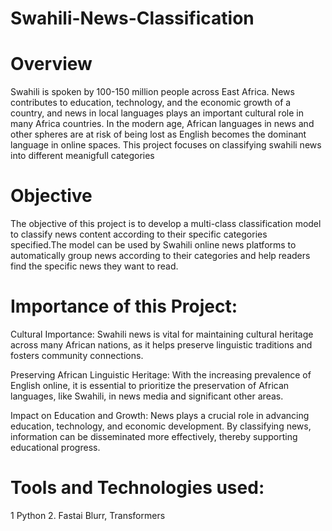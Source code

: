 # Swahili-News-Classification  

# Overview

Swahili is spoken by 100-150 million people across East Africa. News contributes to education, technology, and the economic growth of a country, and news in local languages plays an important cultural role in many Africa countries. In the modern age, African languages in news and other spheres are at risk of being lost as English becomes the dominant language in online spaces. This project focuses on classifying swahili news into different meanigfull categories

# Objective

The objective of this project is to develop a multi-class classification model to classify news content according to their specific categories specified.The model can be used by Swahili online news platforms to automatically group news according to their categories and help readers find the specific news they want to read.

# Importance of this Project:

Cultural Importance: Swahili news is vital for maintaining cultural heritage across many African nations, as it helps preserve linguistic traditions and fosters community connections.

Preserving African Linguistic Heritage: With the increasing prevalence of English online, it is essential to prioritize the preservation of African languages, like Swahili, in news media and significant other areas.

Impact on Education and Growth: News plays a crucial role in advancing education, technology, and economic development. By classifying news, information can be disseminated more effectively, thereby supporting educational progress.


# Tools and Technologies used:

1 Python
2. Fastai Blurr, Transformers
